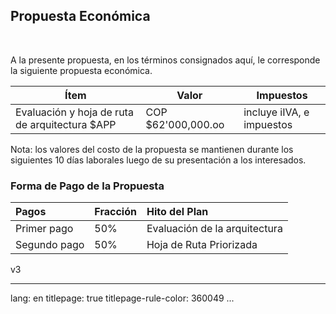 
## Propuesta Económica

> 

<br>


A la presente propuesta, en los términos consignados aquí, le corresponde la siguiente propuesta económica.


| Ítem                                           | Valor              | Impuestos                 |
|------------------------------------------------|--------------------|---------------------------|
| Evaluación y hoja de ruta de arquitectura $APP | COP $62'000,000.oo | incluye iIVA, e impuestos |


Nota: los valores del costo de la propuesta se mantienen durante los siguientes 10 días laborales luego de su presentación a los interesados.


### Forma de Pago de la Propuesta

| Pagos        | Fracción | Hito del Plan                 |
|:-------------|:---------|:------------------------------|
| Primer pago  | 50%      | Evaluación de la arquitectura |
| Segundo pago | 50%      | Hoja de Ruta Priorizada       |

v3






---
lang: en
titlepage: true
titlepage-rule-color: 360049
...

